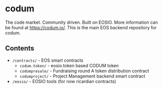 # codum
The code market. Community driven. Built on EOSIO.
More information can be found at https://codum.io/.
This is the main EOS backend repository for codum.

## Contents
* `/contracts/` - EOS smart contracts
  * `codum.token/` - eosio.token based CODUM token
  * `codumpresale/` - Fundraising round A token distribution contract
  * `codumproject/` - Project Management backend smart contract
* `/eosio/` - EOSIO tools (for now ricardian contracts)
